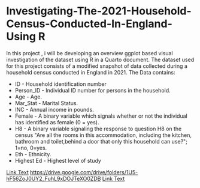 # Investigating-The-2021-Household-Census-Conducted-In-England- Using R
In this project , i will be developing an overview  ggplot based visual investigation of the dataset using R in a Quarto document. The dataset used for this project consists of a modified snapshot of data collected during a household census conducted in England in 2021. The Data contains:

* ID - Household identification number
* Person_ID - Individual ID number for persons in the household.
* Age - Age.
* Mar_Stat - Marital Status.
* INC - Annual income in pounds.
* Female - A binary variable which signals whether or not the individual has identified
as female (0 = yes).
* H8 - A binary variable signaling the response to question H8 on the census "Are all the rooms in this accommodation, including the kitchen, bathroom and toilet,behind a door that only this household can use?"; 1=no, 0=yes.
* Eth - Ethnicity.
* Highest Ed - Highest level of study
  
[Link Text](https://drive.google.com/file/d/15109MFloFdyS81wYu4Quixrg0NKMMUIA/view?usp=drive_link/2225363-2.html)
https://drive.google.com/drive/folders/1U5-hF56ZoJ0UY2_FuhL9xDOJTeXO0ZDB
[Link Text](https://drive.google.com/file/d/1k27JOGgfLj5Uf4Jj-ZGolSA-dJ4jfhPc/view?usp=drive_link)
